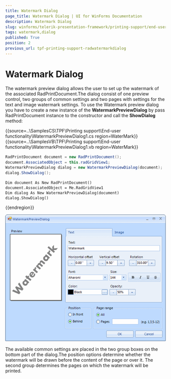 ```yaml
---
title: Watermark Dialog
page_title: Watermark Dialog | UI for WinForms Documentation
description: Watermark Dialog
slug: winforms/telerik-presentation-framework/printing-support/end-user-functionality/watermark-dialog
tags: watermark,dialog
published: True
position: 2
previous_url: tpf-printing-support-radwatermarkdialog
---
```


# Watermark Dialog

The watermark preview dialog allows the user to set up the watermark of the associated RadPrintDocument.The dialog consist of one preview control, two groups of common settings and two pages with settings for the text and image watermark settings. To use the Watermark preview dialog you have to create a new instance of the __WatermarkPreviewDialog__ by pass RadPrintDocument instance to the constructor and call the __ShowDialog__ method:

{{source=..\SamplesCS\TPF\Printing support\End-user functionality\WatermarkPreviewDialog1.cs region=WaterMark}} 
{{source=..\SamplesVB\TPF\Printing support\End-user functionality\WatermarkPreviewDialog1.vb region=WaterMark}} 

````C#
RadPrintDocument document = new RadPrintDocument();
document.AssociatedObject = this.radGridView1;
WatermarkPreviewDialog dialog = new WatermarkPreviewDialog(document);
dialog.ShowDialog();

````
````VB.NET
Dim document As New RadPrintDocument()
document.AssociatedObject = Me.RadGridView1
Dim dialog As New WatermarkPreviewDialog(document)
dialog.ShowDialog()

````

{{endregion}} 

![tpf-printing-support-end-user-functionality-radprintpreviewdialog](images/tpf-printing-support-end-user-functionality-radprintpreviewdialog.png)

The available common settings are placed in the two group boxes on the bottom part of the dialog.The position options determine whether the watermark will be drawn before the content of the page or over it. The second group determines the pages on which the watermark will be printed.
  		
